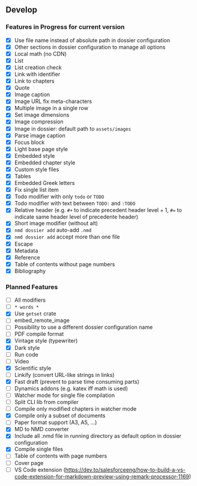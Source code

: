 ## Develop

### Features in Progress for current version

- [x] Use file name instead of absolute path in dossier configuration
- [x] Other sections in dossier configuration to manage all options
- [x] Local math (no CDN)
- [x] List
- [x] List creation check
- [x] Link with identifier
- [x] Link to chapters
- [x] Quote
- [x] Image caption
- [x] Image URL fix meta-characters
- [x] Multiple image in a single row
- [x] Set image dimensions
- [x] Image compression
- [x] Image in dossier: default path to `assets/images`
- [x] Parse image caption 
- [x] Focus block
- [x] Light base page style
- [x] Embedded style
- [x] Embedded chapter style
- [x] Custom style files
- [x] Tables
- [x] Embedded Greek letters
- [x] Fix single list item
- [x] Todo modifier with only `todo` or `TODO`
- [x] Todo modifier with text between `TODO:` and `:TODO`
- [x] Relative header (e.g. `#+` to indicate precedent header level + 1, `#=` to indicate same header level of precedente header)
- [x] Short image modifier (without alt)
- [x] `nmd dossier add` auto-add `.nmd`
- [x] `nmd dossier add` accept more than one file
- [x] Escape
- [x] Metadata
- [x] Reference
- [x] Table of contents without page numbers
- [x] Bibliography

### Planned Features

- [ ] All modifiers
- [ ] `* words *`
- [x] Use `getset` crate
- [ ] embed_remote_image
- [ ] Possibility to use a different dossier configuration name
- [ ] PDF compile format
- [x] Vintage style (typewriter)
- [x] Dark style
- [ ] Run code
- [ ] Video
- [x] Scientific style
- [ ] Linkify (convert URL-like strings in links)
- [x] Fast draft (prevent to parse time consuming parts)
- [ ] Dynamics addons (e.g. katex iff math is used)
- [ ] Watcher mode for single file compilation
- [ ] Split CLI lib from compiler
- [ ] Compile only modified chapters in watcher mode
- [x] Compile only a subset of documents
- [ ] Paper format support (A3, A5, ...)
- [x] MD to NMD converter
- [x] Include all .nmd file in running directory as default option in dossier configuration
- [x] Compile single files
- [ ] Table of contents with page numbers
- [ ] Cover page
- [ ] VS Code extension (https://dev.to/salesforceeng/how-to-build-a-vs-code-extension-for-markdown-preview-using-remark-processor-1169)
